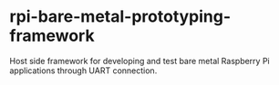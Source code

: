 # rpi-bare-metal-prototyping-framework
Host side framework for developing and test bare metal Raspberry Pi applications through UART connection.

